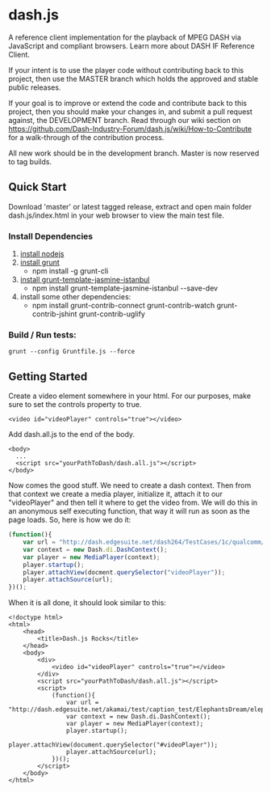 # dash.js

A reference client implementation for the playback of MPEG DASH via JavaScript and compliant browsers. Learn more about DASH IF Reference Client.

If your intent is to use the player code without contributing back to this project, then use the MASTER branch which holds the approved and stable public releases.

If your goal is to improve or extend the code and contribute back to this project, then you should make your changes in, and submit a pull request against, the DEVELOPMENT branch. Read through our wiki section on https://github.com/Dash-Industry-Forum/dash.js/wiki/How-to-Contribute for a walk-through of the contribution process.

All new work should be in the development branch.  Master is now reserved to tag builds.

## Quick Start

Download 'master' or latest tagged release, extract and open main folder dash.js/index.html in your web browser to view the main test file.

### Install Dependencies
1. [install nodejs](http://nodejs.org/)
2. [install grunt](http://gruntjs.com/getting-started)
    * npm install -g grunt-cli
3. [install grunt-template-jasmine-istanbul](https://github.com/maenu/grunt-template-jasmine-istanbul)
    * npm install grunt-template-jasmine-istanbul --save-dev
4. install some other dependencies:
    * npm install grunt-contrib-connect grunt-contrib-watch grunt-contrib-jshint grunt-contrib-uglify

### Build / Run tests:
```
grunt --config Gruntfile.js --force
```

## Getting Started
Create a video element somewhere in your html. For our purposes, make sure to set the controls property to true.
```
<video id="videoPlayer" controls="true"></video>
```
Add dash.all.js to the end of the body.
```
<body>
  ...
  <script src="yourPathToDash/dash.all.js"></script>
</body>
```
Now comes the good stuff. We need to create a dash context. Then from that context we create a media player, initialize it, attach it to our "videoPlayer" and then tell it where to get the video from. We will do this in an anonymous self executing function, that way it will run as soon as the page loads. So, here is how we do it:
``` js
(function(){
    var url = "http://dash.edgesuite.net/dash264/TestCases/1c/qualcomm/2/MultiRate.mpd";
    var context = new Dash.di.DashContext();
    var player = new MediaPlayer(context);
    player.startup();
    player.attachView(docment.querySelector("videoPlayer"));
    player.attachSource(url);
})();
```

When it is all done, it should look similar to this:
```
<!doctype html>
<html>
    <head>
        <title>Dash.js Rocks</title>
    </head>
    <body>
        <div>
            <video id="videoPlayer" controls="true"></video>
        </div>
        <script src="yourPathToDash/dash.all.js"></script>
        <script>
            (function(){
                var url = "http://dash.edgesuite.net/akamai/test/caption_test/ElephantsDream/elephants_dream_480p_heaac5_1.mpd";
                var context = new Dash.di.DashContext();
                var player = new MediaPlayer(context);
                player.startup();
                player.attachView(document.querySelector("#videoPlayer"));
                player.attachSource(url);
            })();
        </script>
    </body>
</html>
```
